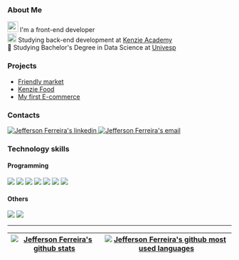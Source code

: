 ### About Me
 <img  width='24px' src='https://user-images.githubusercontent.com/85947440/180261798-d8ae9c09-ac95-42fd-9ffa-ea5992f34fec.png' />   I'm a front-end developer     
 <img width='20px' src='https://avatars.githubusercontent.com/u/56847172?s=200&v=4' />   Studying back-end development at [Kenzie Academy](https://www.linkedin.com/school/kenzieacademybr/)   
 :school: Studying Bachelor's Degree in Data Science at [Univesp](https://www.linkedin.com/school/univespoficial/)   
### Projects
- [Friendly market](https://github.com/jeff-lf/Friendly-market)
- [Kenzie Food](https://github.com/jeff-lf/Kenzie-Food)
- [My first E-commerce](https://github.com/jeff-lf/First-E-commerce)

### Contacts
  <a href='https://www.linkedin.com/in/ferreira-jefferson/'><img src='https://img.shields.io/badge/LinkedIn-0077B5?style=for-the-badge&logo=linkedin&logoColor=white' alt="Jefferson Ferreira's linkedin" /> </a>
  <a href='mailto:jefferson_lf@live.com'><img src='https://img.shields.io/badge/Microsoft_Outlook-0078D4?style=for-the-badge&logo=microsoft-outlook&logoColor=white' alt="Jefferson Ferreira's email" /> </a>
### Technology skills
#### Programming
<img src='https://img.shields.io/badge/HTML-239120?style=for-the-badge&logo=html5&logoColor=white' /> <img src='https://img.shields.io/badge/CSS-239120?&style=for-the-badge&logo=css3&logoColor=white' /> <img src='https://img.shields.io/badge/JavaScript-F7DF1E?style=for-the-badge&logo=javascript&logoColor=black' /> <img src='https://img.shields.io/badge/React-20232A?style=for-the-badge&logo=react&logoColor=61DAFB' > <img src='https://img.shields.io/badge/Redux-593D88?style=for-the-badge&logo=redux&logoColor=white' /> <img src='https://img.shields.io/badge/React_Router-CA4245?style=for-the-badge&logo=react-router&logoColor=white' /> <img src='https://img.shields.io/badge/styled--components-DB7093?style=for-the-badge&logo=styled-components&logoColor=white' /> 

#### Others
<img src='https://img.shields.io/badge/Git-E34F26?style=for-the-badge&logo=git&logoColor=white' /> <img src='https://img.shields.io/badge/GitHub-100000?style=for-the-badge&logo=github&logoColor=white' />

---

|<a  href='https://github.com/anuraghazra/github-readme-stats'><img src='https://github-readme-stats.vercel.app/api?username=jeff-lf&theme=vue&show_icons=true&hide_border=true' alt="Jefferson Ferreira's github stats" /></a> | <a  href='https://github.com/anuraghazra/github-readme-stats'><img src='https://github-readme-stats.vercel.app/api/top-langs/?username=jeff-lf&layout=compact&theme=vue&hide_border=true' alt="Jefferson Ferreira's github most used languages" /></a>|
| ------------- | ------------- |
